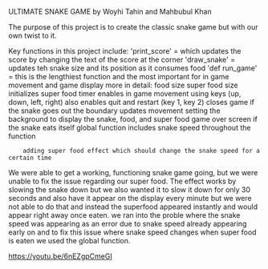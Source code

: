 ULTIMATE SNAKE GAME by Woyhi Tahin and Mahbubul Khan

The purpose of this project is to create the classic snake game but with our own twist to it.

Key functions in this project include: 
    'print_score' = which updates the score by changing the text of the score at the corner
    'draw_snake' = updates teh snake size and its position as it consumes food
    'def run_game' = this is the lengthiest function and the most important for in game movement and game display 
        more in detail: 
        food size 
        super food size
        initializes super food timer 
        enables in game movement using keys (up, down, left, right)
        also enables quit and restart (key 1, key 2)
        closes game if the snake goes out the boundary 
        updates movement
        setting the background to display the snake, food, and super food
        game over screen if the snake eats itself
        global function includes snake speed throughout the function 
    
        adding super food effect which should change the snake speed for a certain time

We were able to get a working, functioning snake game going, but we were unable to fix the issue regarding our super food. The effect works by slowing the snake down but we also wanted it to slow it down for only 30 seconds and also have it appear on the display every minute but we were not able to do that and instead the superfood appeared instantly and would appear right away once eaten. we ran into the proble where the snake speed was appearing as an error due to snake speed already appearing early on and to fix this issue where snake speed changes when super food is eaten we used the global function.


https://youtu.be/6nEZgpCmeGI
